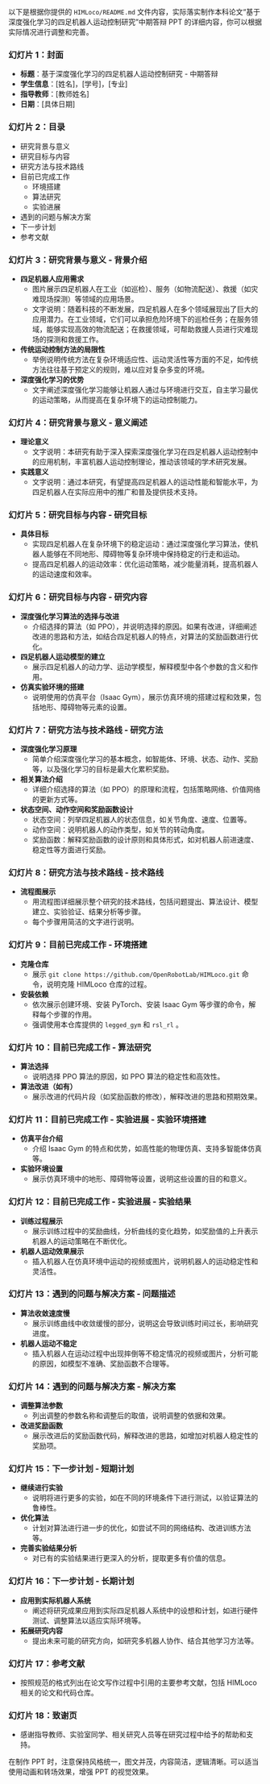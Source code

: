 以下是根据你提供的 `HIMLoco/README.md` 文件内容，实际落实制作本科论文“基于深度强化学习的四足机器人运动控制研究”中期答辩 PPT 的详细内容，你可以根据实际情况进行调整和完善。

### 幻灯片 1：封面
- **标题**：基于深度强化学习的四足机器人运动控制研究 - 中期答辩
- **学生信息**：[姓名]，[学号]，[专业]
- **指导教师**：[教师姓名]
- **日期**：[具体日期]

### 幻灯片 2：目录
- 研究背景与意义
- 研究目标与内容
- 研究方法与技术路线
- 目前已完成工作
    - 环境搭建
    - 算法研究
    - 实验进展
- 遇到的问题与解决方案
- 下一步计划
- 参考文献

### 幻灯片 3：研究背景与意义 - 背景介绍
- **四足机器人应用需求**
    - 图片展示四足机器人在工业（如巡检）、服务（如物流配送）、救援（如灾难现场探测）等领域的应用场景。
    - 文字说明：随着科技的不断发展，四足机器人在多个领域展现出了巨大的应用潜力。在工业领域，它们可以承担危险环境下的巡检任务；在服务领域，能够实现高效的物流配送；在救援领域，可帮助救援人员进行灾难现场的探测和救援工作。
- **传统运动控制方法的局限性**
    - 举例说明传统方法在复杂环境适应性、运动灵活性等方面的不足，如传统方法往往基于预定义的规则，难以应对复杂多变的环境。
- **深度强化学习的优势**
    - 文字阐述深度强化学习能够让机器人通过与环境进行交互，自主学习最优的运动策略，从而提高在复杂环境下的运动控制能力。

### 幻灯片 4：研究背景与意义 - 意义阐述
- **理论意义**
    - 文字说明：本研究有助于深入探索深度强化学习在四足机器人运动控制中的应用机制，丰富机器人运动控制理论，推动该领域的学术研究发展。
- **实践意义**
    - 文字说明：通过本研究，有望提高四足机器人的运动性能和智能水平，为四足机器人在实际应用中的推广和普及提供技术支持。

### 幻灯片 5：研究目标与内容 - 研究目标
- **具体目标**
    - 实现四足机器人在复杂环境下的稳定运动：通过深度强化学习算法，使机器人能够在不同地形、障碍物等复杂环境中保持稳定的行走和运动。
    - 提高四足机器人的运动效率：优化运动策略，减少能量消耗，提高机器人的运动速度和效率。

### 幻灯片 6：研究目标与内容 - 研究内容
- **深度强化学习算法的选择与改进**
    - 介绍选择的算法（如 PPO），并说明选择的原因。如果有改进，详细阐述改进的思路和方法，如结合四足机器人的特点，对算法的奖励函数进行优化。
- **四足机器人运动模型的建立**
    - 展示四足机器人的动力学、运动学模型，解释模型中各个参数的含义和作用。
- **仿真实验环境的搭建**
    - 说明使用的仿真平台（Isaac Gym），展示仿真环境的搭建过程和效果，包括地形、障碍物等元素的设置。

### 幻灯片 7：研究方法与技术路线 - 研究方法
- **深度强化学习原理**
    - 简单介绍深度强化学习的基本概念，如智能体、环境、状态、动作、奖励等，以及强化学习的目标是最大化累积奖励。
- **相关算法介绍**
    - 详细介绍选择的算法（如 PPO）的原理和流程，包括策略网络、价值网络的更新方式等。
- **状态空间、动作空间和奖励函数设计**
    - 状态空间：列举四足机器人的状态信息，如关节角度、速度、位置等。
    - 动作空间：说明机器人的动作类型，如关节的转动角度。
    - 奖励函数：解释奖励函数的设计原则和具体形式，如对机器人前进速度、稳定性等方面进行奖励。

### 幻灯片 8：研究方法与技术路线 - 技术路线
- **流程图展示**
    - 用流程图详细展示整个研究的技术路线，包括问题提出、算法设计、模型建立、实验验证、结果分析等步骤。
    - 每个步骤用简洁的文字进行说明。

### 幻灯片 9：目前已完成工作 - 环境搭建
- **克隆仓库**
    - 展示 `git clone https://github.com/OpenRobotLab/HIMLoco.git` 命令，说明克隆 HIMLoco 仓库的过程。
- **安装依赖**
    - 依次展示创建环境、安装 PyTorch、安装 Isaac Gym 等步骤的命令，解释每个步骤的作用。
    - 强调使用本仓库提供的 `legged_gym` 和 `rsl_rl` 。

### 幻灯片 10：目前已完成工作 - 算法研究
- **算法选择**
    - 说明选择 PPO 算法的原因，如 PPO 算法的稳定性和高效性。
- **算法改进（如有）**
    - 展示改进的代码片段（如奖励函数的修改），解释改进的思路和预期效果。

### 幻灯片 11：目前已完成工作 - 实验进展 - 实验环境搭建
- **仿真平台介绍**
    - 介绍 Isaac Gym 的特点和优势，如高性能的物理仿真、支持多智能体仿真等。
- **实验环境设置**
    - 展示仿真环境中的地形、障碍物等设置，说明这些设置的目的和意义。

### 幻灯片 12：目前已完成工作 - 实验进展 - 实验结果
- **训练过程展示**
    - 展示训练过程中的奖励曲线，分析曲线的变化趋势，如奖励值的上升表示机器人的运动策略在不断优化。
- **机器人运动效果展示**
    - 插入机器人在仿真环境中运动的视频或图片，说明机器人的运动稳定性和灵活性。

### 幻灯片 13：遇到的问题与解决方案 - 问题描述
- **算法收敛速度慢**
    - 展示训练曲线中收敛缓慢的部分，说明这会导致训练时间过长，影响研究进度。
- **机器人运动不稳定**
    - 插入机器人在运动过程中出现摔倒等不稳定情况的视频或图片，分析可能的原因，如模型不准确、奖励函数不合理等。

### 幻灯片 14：遇到的问题与解决方案 - 解决方案
- **调整算法参数**
    - 列出调整的参数名称和调整后的取值，说明调整的依据和效果。
- **改进奖励函数**
    - 展示改进后的奖励函数代码，解释改进的思路，如增加对机器人稳定性的奖励项。

### 幻灯片 15：下一步计划 - 短期计划
- **继续进行实验**
    - 说明将进行更多的实验，如在不同的环境条件下进行测试，以验证算法的鲁棒性。
- **优化算法**
    - 计划对算法进行进一步的优化，如尝试不同的网络结构、改进训练方法等。
- **完善实验结果分析**
    - 对已有的实验结果进行更深入的分析，提取更多有价值的信息。

### 幻灯片 16：下一步计划 - 长期计划
- **应用到实际机器人系统**
    - 阐述将研究成果应用到实际四足机器人系统中的设想和计划，如进行硬件测试、调整算法以适应实际环境等。
- **拓展研究内容**
    - 提出未来可能的研究方向，如研究多机器人协作、结合其他学习方法等。

### 幻灯片 17：参考文献
- 按照规范的格式列出在论文写作过程中引用的主要参考文献，包括 HIMLoco 相关的论文和代码仓库。

### 幻灯片 18：致谢页
- 感谢指导教师、实验室同学、相关研究人员等在研究过程中给予的帮助和支持。

在制作 PPT 时，注意保持风格统一，图文并茂，内容简洁，逻辑清晰。可以适当使用动画和转场效果，增强 PPT 的视觉效果。